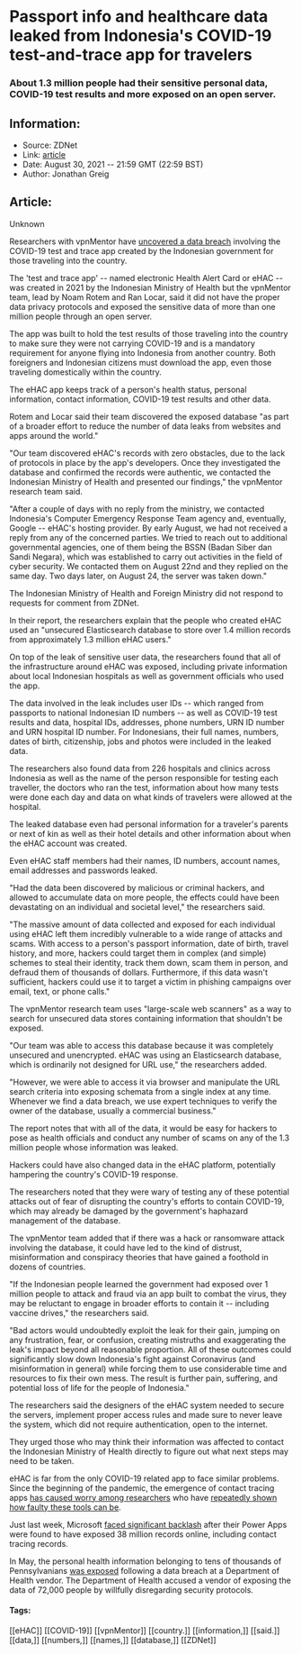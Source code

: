 # Passport info and healthcare data leaked from Indonesia's COVID-19 test-and-trace app for travelers
### About 1.3 million people had their sensitive personal data, COVID-19 test results and more exposed on an open server.

## Information:
+ Source: ZDNet
+ Link: [article](https://www.zdnet.com/article/passport-info-and-healthcare-data-leaked-from-indonesias-covid-19-test-and-trace-app-for-travellers/)
+ Date: August 30, 2021 -- 21:59 GMT (22:59 BST)
+ Author: Jonathan Greig


## Article:
Unknown

Researchers with vpnMentor have [uncovered a data breach](https://nam02.safelinks.protection.outlook.com/?url=https%3A%2F%2Fwww.vpnmentor.com%2Fblog%2Freport-ehac-indonesia-leak%2F&data=04%7C01%7Cjgreig%40redventures.com%7C168abf6408a04da13c5608d96bf95601%7C4289d6102cfd46218c9644a1518ddb0a%7C0%7C0%7C637659542127325235%7CUnknown%7CTWFpbGZsb3d8eyJWIjoiMC4wLjAwMDAiLCJQIjoiV2luMzIiLCJBTiI6Ik1haWwiLCJXVCI6Mn0%3D%7C3000&sdata=HWoTZFDGcJitEGMVSHqJQvMA8ypTrIEG%2FkpEu8zh0GE%3D&reserved=0) involving the COVID-19 test and trace app created by the Indonesian government for those traveling into the country. 

The 'test and trace app' -- named electronic Health Alert Card or eHAC -- was created in 2021 by the Indonesian Ministry of Health but the vpnMentor team, lead by Noam Rotem and Ran Locar, said it did not have the proper data privacy protocols and exposed the sensitive data of more than one million people through an open server. 

The app was built to hold the test results of those traveling into the country to make sure they were not carrying COVID-19 and is a mandatory requirement for anyone flying into Indonesia from another country. Both foreigners and Indonesian citizens must download the app, even those traveling domestically within the country. 

The eHAC app keeps track of a person's health status, personal information, contact information, COVID-19 test results and other data.


Rotem and Locar said their team discovered the exposed database "as part of a broader effort to reduce the number of data leaks from websites and apps around the world." 

"Our team discovered eHAC's records with zero obstacles, due to the lack of protocols in place by the app's developers. Once they investigated the database and confirmed the records were authentic, we contacted the Indonesian Ministry of Health and presented our findings," the vpnMentor research team said. 

"After a couple of days with no reply from the ministry, we contacted Indonesia's Computer Emergency Response Team agency and, eventually, Google -- eHAC's hosting provider. By early August, we had not received a reply from any of the concerned parties. We tried to reach out to additional governmental agencies, one of them being the BSSN (Badan Siber dan Sandi Negara), which was established to carry out activities in the field of cyber security. We contacted them on August 22nd and they replied on the same day. Two days later, on August 24, the server was taken down." 






The Indonesian Ministry of Health and Foreign Ministry did not respond to requests for comment from ZDNet. 

In their report, the researchers explain that the people who created eHAC used an "unsecured Elasticsearch database to store over 1.4 million records from approximately 1.3 million eHAC users."

On top of the leak of sensitive user data, the researchers found that all of the infrastructure around eHAC was exposed, including private information about local Indonesian hospitals as well as government officials who used the app. 

The data involved in the leak includes user IDs -- which ranged from passports to national Indonesian ID numbers -- as well as COVID-19 test results and data, hospital IDs, addresses, phone numbers, URN ID number and URN hospital ID number. For Indonesians, their full names, numbers, dates of birth, citizenship, jobs and photos were included in the leaked data. 


The researchers also found data from 226 hospitals and clinics across Indonesia as well as the name of the person responsible for testing each traveller, the doctors who ran the test, information about how many tests were done each day and data on what kinds of travelers were allowed at the hospital. 

The leaked database even had personal information for a traveler's parents or next of kin as well as their hotel details and other information about when the eHAC account was created. 

Even eHAC staff members had their names, ID numbers, account names, email addresses and passwords leaked. 

"Had the data been discovered by malicious or criminal hackers, and allowed to accumulate data on more people, the effects could have been devastating on an individual and societal level," the researchers said. 

"The massive amount of data collected and exposed for each individual using eHAC left them incredibly vulnerable to a wide range of attacks and scams. With access to a person's passport information, date of birth, travel history, and more, hackers could target them in complex (and simple) schemes to steal their identity, track them down, scam them in person, and defraud them of thousands of dollars. Furthermore, if this data wasn't sufficient, hackers could use it to target a victim in phishing campaigns over email, text, or phone calls." 


The vpnMentor research team uses "large-scale web scanners" as a way to search for unsecured data stores containing information that shouldn't be exposed.

"Our team was able to access this database because it was completely unsecured and unencrypted. eHAC was using an Elasticsearch database, which is ordinarily not designed for URL use," the researchers added. 

"However, we were able to access it via browser and manipulate the URL search criteria into exposing schemata from a single index at any time. Whenever we find a data breach, we use expert techniques to verify the owner of the database, usually a commercial business." 

The report notes that with all of the data, it would be easy for hackers to pose as health officials and conduct any number of scams on any of the 1.3 million people whose information was leaked. 

Hackers could have also changed data in the eHAC platform, potentially hampering the country's COVID-19 response. 

The researchers noted that they were wary of testing any of these potential attacks out of fear of disrupting the country's efforts to contain COVID-19, which may already be damaged by the government's haphazard management of the database.

The vpnMentor team added that if there was a hack or ransomware attack involving the database, it could have led to the kind of distrust, misinformation and conspiracy theories that have gained a foothold in dozens of countries. 

"If the Indonesian people learned the government had exposed over 1 million people to attack and fraud via an app built to combat the virus, they may be reluctant to engage in broader efforts to contain it -- including vaccine drives," the researchers said. 

"Bad actors would undoubtedly exploit the leak for their gain, jumping on any frustration, fear, or confusion, creating mistruths and exaggerating the leak's impact beyond all reasonable proportion. All of these outcomes could significantly slow down Indonesia's fight against Coronavirus (and misinformation in general) while forcing them to use considerable time and resources to fix their own mess. The result is further pain, suffering, and potential loss of life for the people of Indonesia."

The researchers said the designers of the eHAC system needed to secure the servers, implement proper access rules and made sure to never leave the system, which did not require authentication, open to the internet. 

They urged those who may think their information was affected to contact the Indonesian Ministry of Health directly to figure out what next steps may need to be taken. 

eHAC is far from the only COVID-19 related app to face similar problems. Since the beginning of the pandemic, the emergence of contact tracing apps [has caused worry among researchers](https://s2.washingtonpost.com/2a06c7c/5ef0952dfe1ff654c2022a65/598281039bbc0f6826e088f7/12/49/9460799db8e498ac99aebdacf1fde982) who have [repeatedly shown how faulty these tools can be](https://s2.washingtonpost.com/2a06c7b/5ef0952dfe1ff654c2022a65/598281039bbc0f6826e088f7/11/49/9460799db8e498ac99aebdacf1fde982). 

Just last week, Microsoft [faced significant backlash](https://www.wired.com/story/microsoft-power-apps-data-exposed/) after their Power Apps were found to have exposed 38 million records online, including contact tracing records. 

In May, the personal health information belonging to tens of thousands of Pennsylvanians [was exposed](https://www.post-gazette.com/news/crime-courts/2021/04/29/Contact-tracing-breach-impacts-private-info-of-72K-people-Insight-Global-Pennsylvania/stories/202104290159) following a data breach at a Department of Health vendor. The Department of Health accused a vendor of exposing the data of 72,000 people by willfully disregarding security protocols. 





#### Tags:
[[eHAC]] [[COVID-19]] [[vpnMentor]] [[country.]] [[information,]] [[said.]] [[data,]] [[numbers,]] [[names,]] [[database,]] [[ZDNet]]
